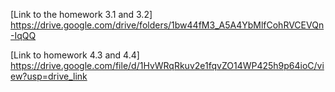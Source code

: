 [Link to the homework 3.1 and 3.2] https://drive.google.com/drive/folders/1bw44fM3_A5A4YbMlfCohRVCEVQn-IqQQ

[Link to homework 4.3 and 4.4] https://drive.google.com/file/d/1HvWRqRkuv2e1fqvZO14WP425h9p64ioC/view?usp=drive_link
